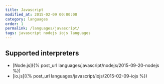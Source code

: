 ```yaml
---
title: Javascript
modified_at: 2015-02-09 00:00:00
category: languages
order: 1
permalink: /languages/javascript/
tags: javascript nodejs iojs languages
---
```


## Supported interpreters

* [Node.js]({% post_url languages/javascript/nodejs/2015-09-20-nodejs %})
* [io.js]({% post_url languages/javascript/iojs/2015-02-09-iojs %})
